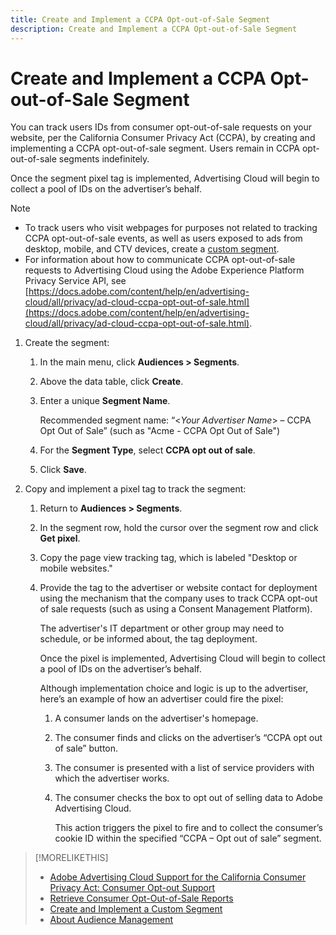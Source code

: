 ```yaml
---
title: Create and Implement a CCPA Opt-out-of-Sale Segment
description: Create and Implement a CCPA Opt-out-of-Sale Segment
---
```

# Create and Implement a CCPA Opt-out-of-Sale Segment

You can track users IDs from consumer opt-out-of-sale requests on your website, per the California Consumer Privacy Act (CCPA), by creating and implementing a CCPA opt-out-of-sale segment. Users remain in CCPA opt-out-of-sale segments indefinitely.

Once the segment pixel tag is implemented, Advertising Cloud will begin to collect a pool of IDs on the advertiser’s behalf.

>[!NOTE]
>
>* To track users who visit webpages for purposes not related to tracking CCPA opt-out-of-sale events, as well as users exposed to ads from desktop, mobile, and CTV devices, create a [custom segment](/help/dsp/audiences/audience-create-custom-segment.md).
>* For information about how to communicate CCPA opt-out-of-sale requests to Advertising Cloud using the Adobe Experience Platform Privacy Service API, see [https://docs.adobe.com/content/help/en/advertising-cloud/all/privacy/ad-cloud-ccpa-opt-out-of-sale.html](https://docs.adobe.com/content/help/en/advertising-cloud/all/privacy/ad-cloud-ccpa-opt-out-of-sale.html).

1. Create the segment:

    1. In the main menu, click **Audiences > Segments**.

    1. Above the data table, click **Create**.

    1. Enter a unique **Segment Name**.

       Recommended segment name: “<*Your Advertiser Name*> – CCPA Opt Out of Sale” (such as "Acme - CCPA Opt Out of Sale")

    1. For the **Segment Type**, select **CCPA opt out of sale**.

    1. Click **Save**.

1. Copy and implement a pixel tag to track the segment:

    1. Return to **Audiences > Segments**.

    1. In the segment row, hold the cursor over the segment row and click **Get pixel**.

    1. Copy the page view tracking tag, which is labeled "Desktop or mobile websites."

    1. Provide the tag to the advertiser or website contact for deployment using the mechanism that the company uses to track CCPA opt-out of sale requests (such as using a Consent Management Platform).

        The advertiser's IT department or other group may need to schedule, or be informed about, the tag deployment.

        Once the pixel is implemented, Advertising Cloud will begin to collect a pool of IDs on the advertiser’s behalf.

        Although implementation choice and logic is up to the advertiser, here’s an example of how an advertiser could fire the pixel:

        1. A consumer lands on the advertiser's homepage.
        1. The consumer finds and clicks on the advertiser’s “CCPA opt out of sale” button.
        1. The consumer is presented with a list of service providers with which the advertiser works.
        1. The consumer checks the box to opt out of selling data to Adobe Advertising Cloud.

           This action triggers the pixel to fire and to collect the consumer’s cookie ID within the specified “CCPA – Opt out of sale” segment.

>[!MORELIKETHIS]
>
>* [Adobe Advertising Cloud Support for the California Consumer Privacy Act: Consumer Opt-out Support](https://docs.adobe.com/content/help/en/advertising-cloud/all/privacy/ad-cloud-ccpa-opt-out-of-sale.html)
>* [Retrieve Consumer Opt-Out-of-Sale Reports](audience-retrieve-ccpa-opt-out-segment-report.md)
>* [Create and Implement a Custom Segment](audience-create-custom-segment.md)
>* [About Audience Management](audience-about.md)
